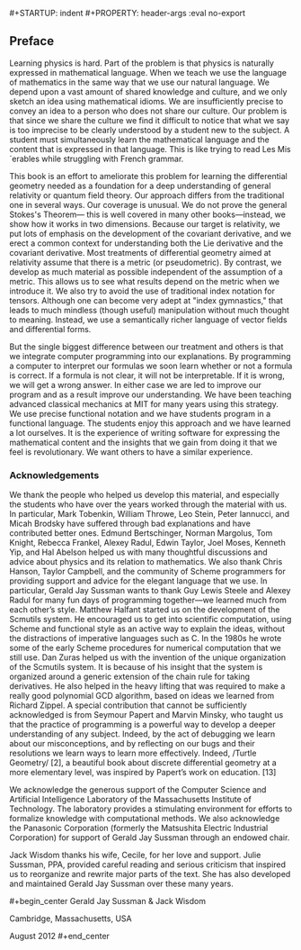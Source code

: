 #+STARTUP: indent
#+PROPERTY: header-args :eval no-export

## Preface

Learning physics is hard. Part of the problem is that physics is naturally expressed in mathematical language. When we teach we use the language of mathematics in the same way that we use our natural language. We depend upon a vast amount of shared knowledge and culture, and we only sketch an idea using mathematical idioms. We are insufficiently precise to convey an idea to a person who does not share our culture. Our problem is that since we share the culture we find it difficult to notice that what we say is too imprecise to be clearly understood by a student new to the subject. A student must simultaneously learn the mathematical language and the content that is expressed in that language.
This is like trying to read Les Mis´erables while struggling with French grammar.

This book is an effort to ameliorate this problem for learning the differential geometry needed as a foundation for a deep understanding of general relativity or quantum field theory. Our approach differs from the traditional one in several ways. Our coverage is unusual. We do not prove the general Stokes's Theorem— this is well covered in many other books—instead, we show how it works in two dimensions. Because our target is relativity, we put lots of emphasis on the development of the covariant derivative, and we erect a common context for understanding both the Lie derivative and the covariant derivative. Most treatments of differential geometry aimed at relativity assume that there is a metric (or pseudometric). By contrast, we develop as much material as possible independent of the assumption of a metric. This allows us to see what results depend on the metric when we introduce it. We also try to avoid the use of traditional index notation for tensors. Although one can become very adept at
"index gymnastics," that leads to much mindless (though useful) manipulation without much thought to meaning. Instead, we use a semantically richer language of vector fields and differential forms.

But the single biggest difference between our treatment and others is that we integrate computer programming into our explanations. By programming a computer to interpret our formulas we soon learn whether or not a formula is correct. If a formula is not clear, it will not be interpretable. If it is wrong, we will get a wrong answer. In either case we are led to improve our program and as a result improve our understanding. We have been teaching advanced classical mechanics at MIT for many years using this strategy. We use precise functional notation and we have students program in a functional language. The students enjoy this approach and we have learned a lot ourselves. It is the experience of writing software for expressing the mathematical content and the insights that we gain from doing it that we feel is revolutionary. We want others to have a similar experience.

### Acknowledgements

We thank the people who helped us develop this material, and especially the students who have over the years worked through the material with us. In particular, Mark Tobenkin, William Throwe, Leo Stein, Peter Iannucci, and Micah Brodsky have suffered through bad explanations and have contributed better ones.
Edmund Bertschinger, Norman Margolus, Tom Knight, Rebecca Frankel, Alexey Radul,
Edwin Taylor, Joel Moses, Kenneth Yip, and Hal Abelson helped us with many thoughtful discussions and advice about physics and its relation to mathematics.
We also thank Chris Hanson, Taylor Campbell, and the community of Scheme programmers for providing support and advice for the elegant language that we use. In particular, Gerald Jay Sussman wants to thank Guy Lewis Steele and Alexey Radul for many fun days of programming together—we learned much from each other’s style. Matthew Halfant started us on the development of the Scmutils system. He encouraged us to get into scientific computation, using Scheme and functional style as an active way to explain the ideas, without the distractions of imperative languages such as C. In the 1980s he wrote some of the early Scheme procedures for numerical computation that we still use. Dan Zuras helped us with the invention of the unique organization of the Scmutils system. It is because of his insight that the system is organized around a generic extension of the chain rule for taking derivatives. He also helped in the heavy lifting that was required to make a really good polynomial GCD algorithm, based on ideas we learned from Richard Zippel. A special contribution that cannot be sufficiently acknowledged is from Seymour Papert and Marvin Minsky, who taught us that the practice of programming is a powerful way to develop a deeper understanding of any subject. Indeed, by the act of debugging we learn about our misconceptions, and by reflecting on our bugs and their resolutions we learn ways to learn more effectively. Indeed, /Turtle Geometry/ [2], a beautiful book about discrete differential geometry at a more elementary level, was inspired by Papert’s work on education. [13]

We acknowledge the generous support of the Computer Science and Artificial Intelligence Laboratory of the Massachusetts Institute of Technology. The laboratory provides a stimulating environment for efforts to formalize knowledge with computational methods. We also acknowledge the Panasonic Corporation
(formerly the Matsushita Electric Industrial Corporation) for support of Gerald Jay Sussman through an endowed chair.

Jack Wisdom thanks his wife, Cecile, for her love and support. Julie Sussman,
PPA, provided careful reading and serious criticism that inspired us to reorganize and rewrite major parts of the text. She has also developed and maintained Gerald Jay Sussman over these many years.

#+begin_center Gerald Jay Sussman & Jack Wisdom

Cambridge, Massachusetts, USA

August 2012
#+end_center

